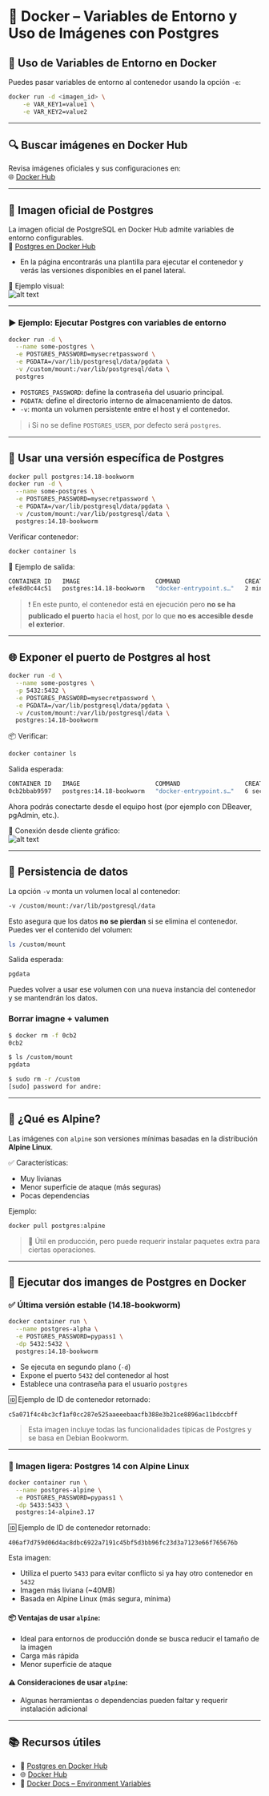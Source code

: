 # 🧪 Docker – Variables de Entorno y Uso de Imágenes con Postgres

## 📌 Uso de Variables de Entorno en Docker

Puedes pasar variables de entorno al contenedor usando la opción `-e`:

```bash
docker run -d <imagen_id> \
    -e VAR_KEY1=value1 \
    -e VAR_KEY2=value2
```

---

## 🔍 Buscar imágenes en Docker Hub

Revisa imágenes oficiales y sus configuraciones en:  
🌐 [Docker Hub](https://hub.docker.com/)

---

## 🐘 Imagen oficial de Postgres

La imagen oficial de PostgreSQL en Docker Hub admite variables de entorno configurables.  
📄 [Postgres en Docker Hub](https://hub.docker.com/_/postgres)

- En la página encontrarás una plantilla para ejecutar el contenedor y verás las versiones disponibles en el panel lateral.

📸 Ejemplo visual:  
![alt text](imgs/postgres-hubdocker.png)

---

### ▶️ Ejemplo: Ejecutar Postgres con variables de entorno

```bash
docker run -d \
  --name some-postgres \
  -e POSTGRES_PASSWORD=mysecretpassword \
  -e PGDATA=/var/lib/postgresql/data/pgdata \
  -v /custom/mount:/var/lib/postgresql/data \
  postgres
```

- `POSTGRES_PASSWORD`: define la contraseña del usuario principal.  
- `PGDATA`: define el directorio interno de almacenamiento de datos.  
- `-v`: monta un volumen persistente entre el host y el contenedor.

> ℹ️ Si no se define `POSTGRES_USER`, por defecto será `postgres`.

---

## 🐘 Usar una versión específica de Postgres

```bash
docker pull postgres:14.18-bookworm
docker run -d \
  --name some-postgres \
  -e POSTGRES_PASSWORD=mysecretpassword \
  -e PGDATA=/var/lib/postgresql/data/pgdata \
  -v /custom/mount:/var/lib/postgresql/data \
  postgres:14.18-bookworm
```

Verificar contenedor:

```bash
docker container ls
```

🔎 Ejemplo de salida:
```bash
CONTAINER ID   IMAGE                     COMMAND                  CREATED         STATUS         PORTS      NAMES
efe8d0c44c51   postgres:14.18-bookworm   "docker-entrypoint.s…"   2 minutes ago   Up 2 minutes   5432/tcp   some-postgres
```

> ❗ En este punto, el contenedor está en ejecución pero **no se ha publicado el puerto** hacia el host, por lo que **no es accesible desde el exterior**.

---

## 🌐 Exponer el puerto de Postgres al host

```bash
docker run -d \
  --name some-postgres \
  -p 5432:5432 \
  -e POSTGRES_PASSWORD=mysecretpassword \
  -e PGDATA=/var/lib/postgresql/data/pgdata \
  -v /custom/mount:/var/lib/postgresql/data \
  postgres:14.18-bookworm
```

📦 Verificar:

```bash
docker container ls
```

Salida esperada:
```bash
CONTAINER ID   IMAGE                     COMMAND                  CREATED         STATUS         PORTS                                         NAMES
0cb2bbab9597   postgres:14.18-bookworm   "docker-entrypoint.s…"   6 seconds ago   Up 5 seconds   0.0.0.0:5432->5432/tcp, [::]:5432->5432/tcp   some-postgres
```

Ahora podrás conectarte desde el equipo host (por ejemplo con DBeaver, pgAdmin, etc.).

📸 Conexión desde cliente gráfico:  
![alt text](imgs/dbBeaver-postgres.png)

---

## 💾 Persistencia de datos

La opción `-v` monta un volumen local al contenedor:

```bash
-v /custom/mount:/var/lib/postgresql/data
```

Esto asegura que los datos **no se pierdan** si se elimina el contenedor. Puedes ver el contenido del volumen:

```bash
ls /custom/mount
```

Salida esperada:
```bash
pgdata
```

Puedes volver a usar ese volumen con una nueva instancia del contenedor y se mantendrán los datos.


### Borrar imagne + valumen

```bash
$ docker rm -f 0cb2
0cb2

$ ls /custom/mount
pgdata

$ sudo rm -r /custom
[sudo] password for andre: 
```

---

## 🧊 ¿Qué es Alpine?

Las imágenes con `alpine` son versiones mínimas basadas en la distribución **Alpine Linux**.

✅ Características:
- Muy livianas
- Menor superficie de ataque (más seguras)
- Pocas dependencias

Ejemplo:  
```bash
docker pull postgres:alpine
```

> 🔎 Útil en producción, pero puede requerir instalar paquetes extra para ciertas operaciones.

---

## 🚀 Ejecutar dos imanges de Postgres en Docker

### ✅ Última versión estable (14.18-bookworm)

```bash
docker container run \
  --name postgres-alpha \
  -e POSTGRES_PASSWORD=pypass1 \
  -dp 5432:5432 \
  postgres:14.18-bookworm
```

- Se ejecuta en segundo plano (`-d`)
- Expone el puerto `5432` del contenedor al host
- Establece una contraseña para el usuario `postgres`

🆔 Ejemplo de ID de contenedor retornado:
```
c5a071f4c4bc3cf1af0cc287e525aaeeebaacfb388e3b21ce8896ac11bdccbff
```

> Esta imagen incluye todas las funcionalidades típicas de Postgres y se basa en Debian Bookworm.

---

### 🧊 Imagen ligera: Postgres 14 con Alpine Linux

```bash
docker container run \
  --name postgres-alpine \
  -e POSTGRES_PASSWORD=pypass1 \
  -dp 5433:5433 \
  postgres:14-alpine3.17
```

🆔 Ejemplo de ID de contenedor retornado:
```
406af7d759d06d4ac8dbc6922a7191c45bf5d3bb96fc23d3a7123e66f765676b
```
Esta imagen:

- Utiliza el puerto `5433` para evitar conflicto si ya hay otro contenedor en `5432`
- Imagen más liviana (~40MB)
- Basada en Alpine Linux (más segura, mínima)

#### 📦 Ventajas de usar `alpine`:
- Ideal para entornos de producción donde se busca reducir el tamaño de la imagen
- Carga más rápida
- Menor superficie de ataque

#### ⚠️ Consideraciones de usar `alpine`:
- Algunas herramientas o dependencias pueden faltar y requerir instalación adicional

---

## 📚 Recursos útiles

- 🐘 [Postgres en Docker Hub](https://hub.docker.com/_/postgres)
- 🌐 [Docker Hub](https://hub.docker.com/)
- 📘 [Docker Docs – Environment Variables](https://docs.docker.com/engine/reference/run/#env-environment-variables)

